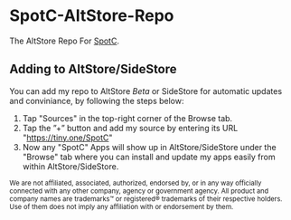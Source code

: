 # SpotC-AltStore-Repo
The AltStore Repo For [SpotC](https://github.com/SpotCompiled).

## Adding to AltStore/SideStore<br/>
You can add my repo to AltStore *Beta* or SideStore for automatic updates and conviniance, by following the steps below:<br/>
1. Tap "Sources" in the top-right corner of the Browse tab.<br/>
2. Tap the ”+” button and add my source by entering its URL "https://tiny.one/SpotC"
3. Now any "SpotC" Apps will show up in AltStore/SideStore under the "Browse" tab where you can install and update my apps easily from within AltStore/SideStore.<br/>

<sup>We are not affiliated, associated, authorized, endorsed by, or in any way officially connected with any other company, agency or government agency. All product and company names are trademarks™ or registered® trademarks of their respective holders. Use of them does not imply any affiliation with or endorsement by them.<sup>